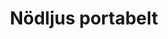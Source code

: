 ---
title: 'Nödljus portabelt'
symbol_image: 'symbols/kr/26.svg'
weight: 26
card: true
card_color: 'bg-symbol-green'
---